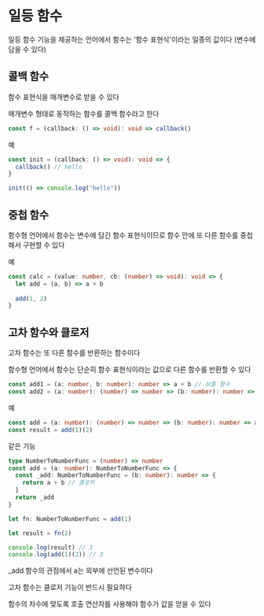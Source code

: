# 일등 함수

일등 함수 기능을 제공하는 언어에서 함수는 '함수 표현식'이라는 일종의 값이다 (변수에 담을 수 있다)

## 콜백 함수

함수 표현식을 매개변수로 받을 수 있다

매개변수 형태로 동작하는 함수를 콜백 함수라고 한다

```ts
const f = (callback: () => void): void => callback()
```

예

```ts
const init = (callback: () => void): void => {
  callback() // hello
}

init(() => console.log("hello"))
```

## 중첩 함수

함수형 언어에서 함수는 변수에 담긴 함수 표현식이므로 함수 안에 또 다른 함수를 중첩해서 구현할 수 있다

예

```ts
const calc = (value: number, cb: (number) => void): void => {
  let add = (a, b) => a + b
  
  add(1, 2)
}
```

## 고차 함수와 클로저

고차 함수는 또 다른 함수를 반환하는 함수이다

함수형 언어에서 함수는 단순히 함수 표현식이라는 값으로 다른 함수를 반환할 수 있다

```ts
const add1 = (a: number, b: number): number => a + b // 보통 함수
const add2 = (a: number): (number) => number => (b: number): number => a + b // 고차 함수
```

예

```ts
const add = (a: number): (number) => number => (b: number): number => a + b
const result = add(1)(2)
```

같은 기능

```ts
type NumberToNumberFunc = (number) => number
const add = (a: number): NumberToNumberFunc => {
  const _add: NumberToNumberFunc = (b: number): number => {
    return a + b // 클로저
  }
  return _add
}

let fn: NumberToNumberFunc = add(1)

let result = fn(2)

console.log(result) // 3
console.log(add(1)(2)) // 3
```

_add 함수의 관점에서 a는 외부에 선언된 변수이다

고차 함수는 클로저 기능이 반드시 필요하다

함수의 차수에 맞도록 호출 연산자를 사용해야 함수가 값을 얻을 수 있다